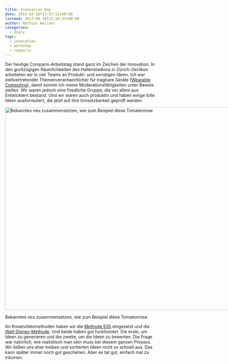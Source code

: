 ```yaml
---
title: Innovation Day
date: 2015-03-26T17:57:51+00:00
lastmod: 2017-09-18T22:28:53+00:00
author: Mathias Wellner
categories:
  - diary
tags:
  - innovation
  - workshop
  - comparis
---
```

Der heutige Comparis-Arbeitstag stand ganz im Zeichen der Innovation. In den großzügigen Räumlichkeiten des Hallenstadions in Zürich-Oerlikon arbeiteten wir in vier Teams an Produkt- und sonstigen Ideen. Ich war stellvertretender Themenverantwortlicher für tragbare Geräte (<a href="https://de.wikipedia.org/wiki/Wearable_Computing" title="Wearable Computing" target="_blank">Wearable Computing</a>), damit konnte ich meine Moderationsfähigkeiten unter Beweis stellen. Wir waren jedoch eine friedliche Gruppe, die vor allem aus Entwicklern bestand. Und wir waren auch produktiv und haben einige tolle Ideen ausformuliert, die jetzt auf ihre Umsetzbarkeit geprüft werden. 

<div id="attachment_5113" style="width: 1010px" class="wp-caption aligncenter">
  <img src="/wp-uploads/2015/02/MW_20141231_8711.jpg" alt="Bekanntes neu zusammensetzen, wie zum Beispiel diese Tomatenrose" width="1000" height="667" class="size-full wp-image-5113" srcset="http://www.mwellner.de/wp-uploads/2015/02/MW_20141231_8711.jpg 1000w, http://www.mwellner.de/wp-uploads/2015/02/MW_20141231_8711-300x200.jpg 300w, http://www.mwellner.de/wp-uploads/2015/02/MW_20141231_8711-224x150.jpg 224w, http://www.mwellner.de/wp-uploads/2015/02/MW_20141231_8711-150x100.jpg 150w" sizes="(max-width: 1000px) 100vw, 1000px" />
  
  <p class="wp-caption-text">
    Bekanntes neu zusammensetzen, wie zum Beispiel diese Tomatenrose
  </p>
</div>

An Kreativitätsmethoden haben wir die <a href="https://de.wikipedia.org/wiki/Methode_635" title="Methode 635" target="_blank">Methode 635</a> eingesetzt und die <a href="https://de.wikipedia.org/wiki/Walt-Disney-Methode" title="Walt-Disney-Methode" target="_blank">Walt-Disney-Methode</a>. Und beide haben gut funktioniert. Die erste, um Ideen zu generieren und die zweite, um die Ideen zu bewerten. Die Frage war natürlich, wie realistisch man sein muss bei diesem ganzen Prozess. Wir ließen uns eher treiben und sortierten Ideen nicht so schnell aus. Das kann später immer noch gut geschehen. Aber es tat gut, einfach mal zu träumen.